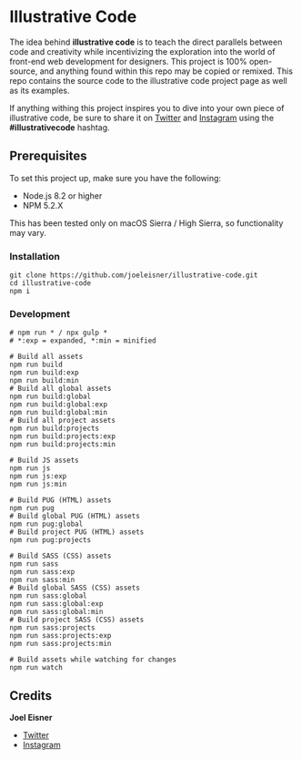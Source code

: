 # Illustrative Code
The idea behind **illustrative code** is to teach the direct parallels between code and creativity while incentivizing the exploration into the world of front-end web development for designers. This project is 100% open-source, and anything found within this repo may be copied or remixed. This repo contains the source code to the illustrative code project page as well as its examples.

If anything withing this project inspires you to dive into your own piece of illustrative code, be sure to share it on [Twitter](https://twitter.com/hashtag/illustrativecode) and [Instagram](https://www.instagram.com/explore/tags/illustrativecode/) using the **#illustrativecode** hashtag.

## Prerequisites
To set this project up, make sure you have the following:
* Node.js 8.2 or higher
* NPM 5.2.X

This has been tested only on macOS Sierra / High Sierra, so functionality may vary.

### Installation
```shell
git clone https://github.com/joeleisner/illustrative-code.git
cd illustrative-code
npm i
```

### Development
```shell
# npm run * / npx gulp *
# *:exp = expanded, *:min = minified

# Build all assets
npm run build
npm run build:exp
npm run build:min
# Build all global assets
npm run build:global
npm run build:global:exp
npm run build:global:min
# Build all project assets
npm run build:projects
npm run build:projects:exp
npm run build:projects:min

# Build JS assets
npm run js
npm run js:exp
npm run js:min

# Build PUG (HTML) assets
npm run pug
# Build global PUG (HTML) assets
npm run pug:global
# Build project PUG (HTML) assets
npm run pug:projects

# Build SASS (CSS) assets
npm run sass
npm run sass:exp
npm run sass:min
# Build global SASS (CSS) assets
npm run sass:global
npm run sass:global:exp
npm run sass:global:min
# Build project SASS (CSS) assets
npm run sass:projects
npm run sass:projects:exp
npm run sass:projects:min

# Build assets while watching for changes
npm run watch
```

## Credits
**Joel Eisner**

* [Twitter](https://twitter.com/joeleisner)
* [Instagram](https://www.instagram.com/joeleisner/)
